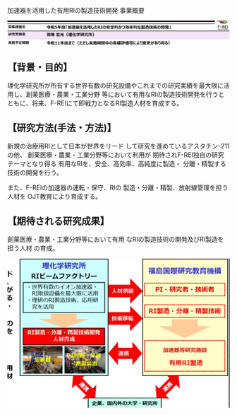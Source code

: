 加速器を活用した有用RIの製造技術開発 事業概要

![](_page_0_Picture_1.jpeg)

## 【背景・目的】

理化学研究所が所有する世界有数の研究設備やこれまでの研究実績を最大限に活用し、創薬医療・農業・工業分野 等において有用なRIの製造技術開発を行うとともに、将来、F-REIにて即戦力となるRI製造人材を育成する。

## 【研究方法(手法・方法)】

新規の治療用RIとして日本が世界をリード して研究を進めているアスタチン-211の他、 創薬医療・農業・工業分野等において利用が 期待されF-REI独自の研究テーマとなり得る 有用なRIを、安全、高効率、高純度に製造・ 分離・精製する技術の開発を行う。

また、F-REIの加速器の運転・保守、RIの 製造・分離・精製、放射線管理を担う人材を OJT教育により育成する。

## 【期待される研究成果】

創薬医療・農業・工業分野等において有用 なRIの製造技術の開発及びRI製造を担う人材 の育成。

![](_page_0_Figure_9.jpeg)

